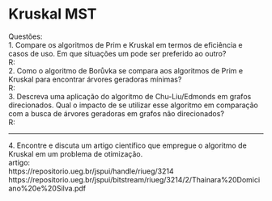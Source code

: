 # Kruskal MST
Questões: <br>
	1. Compare os algoritmos de Prim e Kruskal em termos de eficiência e
casos de uso. Em que situações um pode ser preferido ao outro?<br>
    R:<br>
	2. Como o algoritmo de Borůvka se compara aos algoritmos de Prim e
Kruskal para encontrar árvores geradoras mínimas?<br>
    R:<br>
	3. Descreva uma aplicação do algoritmo de Chu-Liu/Edmonds em
grafos direcionados. Qual o impacto de se utilizar esse algoritmo em
comparação com a busca de árvores geradoras em grafos não
direcionados?<br>
    R:<br>
<hr>
	4. Encontre e discuta um artigo científico que empregue o algoritmo de
Kruskal em um problema de otimização. <br>
  artigo:<br>
https://repositorio.ueg.br/jspui/handle/riueg/3214 <br>
https://repositorio.ueg.br/jspui/bitstream/riueg/3214/2/Thainara%20Domiciano%20e%20Silva.pdf
